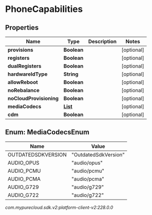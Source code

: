 # PhoneCapabilities


## Properties

| Name | Type | Description | Notes |
| ------------ | ------------- | ------------- | ------------- |
| **provisions** | **Boolean** |  |  [optional] |
| **registers** | **Boolean** |  |  [optional] |
| **dualRegisters** | **Boolean** |  |  [optional] |
| **hardwareIdType** | **String** |  |  [optional] |
| **allowReboot** | **Boolean** |  |  [optional] |
| **noRebalance** | **Boolean** |  |  [optional] |
| **noCloudProvisioning** | **Boolean** |  |  [optional] |
| **mediaCodecs** | [**List<MediaCodecsEnum>**](#Enum--MediaCodecsEnum) |  |  [optional] |
| **cdm** | **Boolean** |  |  [optional] |


## Enum: MediaCodecsEnum

| Name | Value |
| ---- | ----- |
| OUTDATEDSDKVERSION | &quot;OutdatedSdkVersion&quot; |
| AUDIO_OPUS | &quot;audio/opus&quot; |
| AUDIO_PCMU | &quot;audio/pcmu&quot; |
| AUDIO_PCMA | &quot;audio/pcma&quot; |
| AUDIO_G729 | &quot;audio/g729&quot; |
| AUDIO_G722 | &quot;audio/g722&quot; |




_com.mypurecloud.sdk.v2:platform-client-v2:228.0.0_
